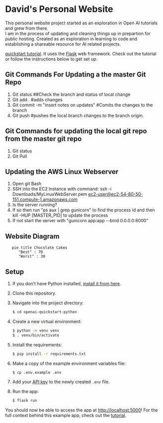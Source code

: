 # David's Personal Website

This personal website project started as an exploration in Open AI tutorials and grew from there.  
I am in the process of updating and cleaning things up in prepartion for public hosting.  Created as an exploration in learning to code and establishing a shareable resource for AI related projects.  

 [quickstart tutorial](https://beta.openai.com/docs/quickstart). It uses the [Flask](https://flask.palletsprojects.com/en/2.0.x/) web framework. Check out the tutorial or follow the instructions below to get set up.

## Git Commands For Updating a the master Git Repo
1. Git status  ##Check the branch and status of local change
2. Git add . #adds changes 
3. Git commit -m "insert notes on updates" #Comits the changes to the branch
4. Git push #pushes the local branch changes to the branch origin.

## Git Commands for updating the local git repo from the master git repo
1. Git status
2. Git Pull
 


## Updating the AWS Linux Webserver
1.  Open git Bash
2.  SSH into the EC2 Instance with command: ssh -i Downloads/MyLinuxWebServer.pem ec2-user@ec2-54-80-50-151.compute-1.amazonaws.com
3.  Is the server running?
   1. If so then run "ps aux | grep gunicorn" to find the process id and then kill -HUP [MASTER_PID] to update the process
   2. If not start the server with "gunicorn app:app --bind 0.0.0.0:8000"



## Website Diagram
```mermaid
   pie title Chocolate Cakes
      "Best" : 70
      "Worst" : 30
```

## Setup

1. If you don’t have Python installed, [install it from here](https://www.python.org/downloads/).

2. Clone this repository.

3. Navigate into the project directory:

   ```bash
   $ cd openai-quickstart-python
   ```

4. Create a new virtual environment:

   ```bash
   $ python -m venv venv
   $ . venv/bin/activate
   ```

5. Install the requirements:

   ```bash
   $ pip install -r requirements.txt
   ```

6. Make a copy of the example environment variables file:

   ```bash
   $ cp .env.example .env
   ```

7. Add your [API key](https://beta.openai.com/account/api-keys) to the newly created `.env` file.

8. Run the app:

   ```bash
   $ flask run
   ```

You should now be able to access the app at [http://localhost:5000](http://localhost:5000)! For the full context behind this example app, check out the [tutorial](https://beta.openai.com/docs/quickstart).

